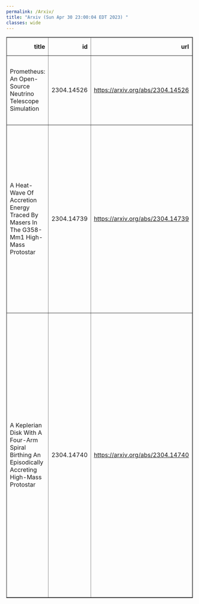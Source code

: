 ```yaml
---
permalink: /Arxiv/
title: "Arxiv (Sun Apr 30 23:00:04 EDT 2023) "
classes: wide
---
```

<table border="1" class="dataframe">
  <thead>
    <tr style="text-align: right;">
      <th>title</th>
      <th>id</th>
      <th>url</th>
      <th>authors</th>
      <th>Local Authors</th>
    </tr>
  </thead>
  <tbody>
    <tr>
      <td>Prometheus: An Open-Source Neutrino Telescope Simulation</td>
      <td>2304.14526</td>
      <td><a href="https://arxiv.org/abs/2304.14526" target="_blank">https://arxiv.org/abs/2304.14526</a></td>
      <td>Jeffrey Lazar, Stephan Meighen-Berger, Christian Haack, David Kim, Santiago Giner, Carlos A. Argüelles</td>
      <td>Stephan Meighen-Berger</td>
    </tr>
    <tr>
      <td>A Heat-Wave Of Accretion Energy Traced By Masers In The G358-Mm1   High-Mass Protostar</td>
      <td>2304.14739</td>
      <td><a href="https://arxiv.org/abs/2304.14739" target="_blank">https://arxiv.org/abs/2304.14739</a></td>
      <td>R. A. Burns, K. Sugiyama, T. Hirota, Kee-Tae Kim, A. M. Sobolev, B. Stecklum, G. C. Macleod, Y. Yonekura, M. Olech, G. Orosz, S. P. Ellingsen, L. Hyland, A. Caratti O Garatti, C. Brogan, T. R. Hunter, C. Phillips, S. P. Van Den Heever, J. Eislöffel, H. Linz, G. Surcis, J. O. Chibueze, W. Baan, B. Kramer</td>
      <td>Caprice Phillips</td>
    </tr>
    <tr>
      <td>A Keplerian Disk With A Four-Arm Spiral Birthing An Episodically   Accreting High-Mass Protostar</td>
      <td>2304.14740</td>
      <td><a href="https://arxiv.org/abs/2304.14740" target="_blank">https://arxiv.org/abs/2304.14740</a></td>
      <td>R. A. Burns, Y. Uno, N. Sakai, J. Blanchard, Z. Rosli, G. Orosz, Y. Yonekura, Y. Tanabe, K. Sugiyama, T. Hirota, Kee-Tae Kim, A. Aberfelds, A. E. Volvach, A. Bartkiewicz, A. Caratti O Garatti, A. M. Sobolev, B. Stecklum, C. Brogan, C. Phillips, D. A. Ladeyschikov, D. Johnstone, G. Surcis, G. C. Macleod, H. Linz, J. O. Chibueze, J. Brand, J. Eislöffel, L. Hyland, L. Uscanga, M. Olech, M. Durjasz, O. Bayandina, S. Breen, S. P. Ellingsen, S. P. Van Den Heever, T. R. Hunter, X. Chen</td>
      <td>Caprice Phillips</td>
    </tr>
  </tbody>
</table>